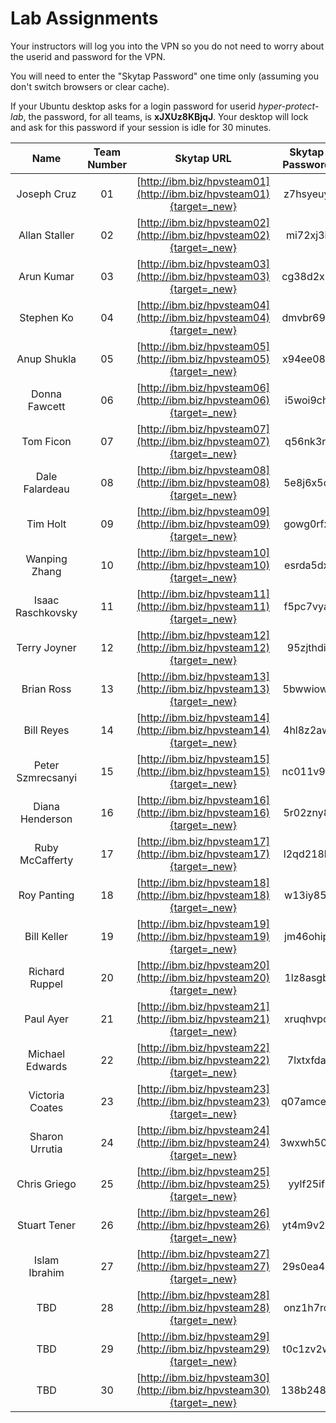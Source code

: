 # Lab Assignments

Your instructors will log you into the VPN so you do not need to worry about the userid and password for the VPN.

You will need to enter the "Skytap Password" one time only (assuming you don't switch browsers or clear cache).

If your Ubuntu desktop asks for a login password for userid *hyper-protect-lab*, the password, for all teams, is **xJXUz8KBjqJ**.  Your desktop will lock and ask for this password if your session is idle for 30 minutes.

|Name|Team Number|Skytap URL |Skytap Password|
|:--:|:---------:|:---------:|:-------------:|
|Joseph Cruz|01|[http://ibm.biz/hpvsteam01](http://ibm.biz/hpvsteam01){target=_new}|z7hsyeuy|
|Allan Staller|02|[http://ibm.biz/hpvsteam02](http://ibm.biz/hpvsteam02){target=_new}|mi72xj3i|
|Arun Kumar|03|[http://ibm.biz/hpvsteam03](http://ibm.biz/hpvsteam03){target=_new}|cg38d2x2|
|Stephen Ko|04|[http://ibm.biz/hpvsteam04](http://ibm.biz/hpvsteam04){target=_new}|dmvbr69c|
|Anup Shukla|05|[http://ibm.biz/hpvsteam05](http://ibm.biz/hpvsteam05){target=_new}|x94ee08s|
|Donna Fawcett|06|[http://ibm.biz/hpvsteam06](http://ibm.biz/hpvsteam06){target=_new}|i5woi9ch|
|Tom Ficon|07|[http://ibm.biz/hpvsteam07](http://ibm.biz/hpvsteam07){target=_new}|q56nk3ri|
|Dale Falardeau|08|[http://ibm.biz/hpvsteam08](http://ibm.biz/hpvsteam08){target=_new}|5e8j6x5o|
|Tim Holt|09|[http://ibm.biz/hpvsteam09](http://ibm.biz/hpvsteam09){target=_new}|gowg0rfx|
|Wanping Zhang|10|[http://ibm.biz/hpvsteam10](http://ibm.biz/hpvsteam10){target=_new}|esrda5dx|
|Isaac Raschkovsky|11|[http://ibm.biz/hpvsteam11](http://ibm.biz/hpvsteam11){target=_new}|f5pc7vya|
|Terry Joyner|12|[http://ibm.biz/hpvsteam12](http://ibm.biz/hpvsteam12){target=_new}|95zjthdi|
|Brian Ross|13|[http://ibm.biz/hpvsteam13](http://ibm.biz/hpvsteam13){target=_new}|5bwwiowl|
|Bill Reyes|14|[http://ibm.biz/hpvsteam14](http://ibm.biz/hpvsteam14){target=_new}|4hl8z2aw|
|Peter Szmrecsanyi|15|[http://ibm.biz/hpvsteam15](http://ibm.biz/hpvsteam15){target=_new}|nc011v9c|
|Diana Henderson|16|[http://ibm.biz/hpvsteam16](http://ibm.biz/hpvsteam16){target=_new}|5r02zny8|
|Ruby McCafferty|17|[http://ibm.biz/hpvsteam17](http://ibm.biz/hpvsteam17){target=_new}|l2qd218k|
|Roy Panting|18|[http://ibm.biz/hpvsteam18](http://ibm.biz/hpvsteam18){target=_new}|w13iy85j|
|Bill Keller|19|[http://ibm.biz/hpvsteam19](http://ibm.biz/hpvsteam19){target=_new}|jm46ohip|
|Richard Ruppel|20|[http://ibm.biz/hpvsteam20](http://ibm.biz/hpvsteam20){target=_new}|1lz8asgb|
|Paul Ayer|21|[http://ibm.biz/hpvsteam21](http://ibm.biz/hpvsteam21){target=_new}|xruqhvpo|
|Michael Edwards|22|[http://ibm.biz/hpvsteam22](http://ibm.biz/hpvsteam22){target=_new}|7lxtxfda|
|Victoria Coates|23|[http://ibm.biz/hpvsteam23](http://ibm.biz/hpvsteam23){target=_new}|q07amcee|
|Sharon Urrutia|24|[http://ibm.biz/hpvsteam24](http://ibm.biz/hpvsteam24){target=_new}|3wxwh50g|
|Chris Griego|25|[http://ibm.biz/hpvsteam25](http://ibm.biz/hpvsteam25){target=_new}|yylf25if|
|Stuart Tener|26|[http://ibm.biz/hpvsteam26](http://ibm.biz/hpvsteam26){target=_new}|yt4m9v2e|
|Islam Ibrahim|27|[http://ibm.biz/hpvsteam27](http://ibm.biz/hpvsteam27){target=_new}|29s0ea4b|
|TBD|28|[http://ibm.biz/hpvsteam28](http://ibm.biz/hpvsteam28){target=_new}|onz1h7ro|
|TBD|29|[http://ibm.biz/hpvsteam29](http://ibm.biz/hpvsteam29){target=_new}|t0c1zv2w|
|TBD|30|[http://ibm.biz/hpvsteam30](http://ibm.biz/hpvsteam30){target=_new}|138b248d|




